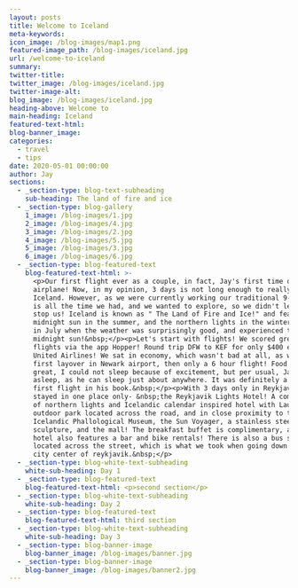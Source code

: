 ```yaml
---
layout: posts
title: Welcome to Iceland
meta-keywords:
icon_image: /blog-images/map1.png
featured-image_path: /blog-images/iceland.jpg
url: /welcome-to-iceland
summary:
twitter-title:
twitter_image: /blog-images/iceland.jpg
twitter-image-alt:
blog_image: /blog-images/iceland.jpg
heading-above: Welcome to
main-heading: Iceland
featured-text-html:
blog-banner_image:
categories:
  - travel
  - tips
date: 2020-05-01 00:00:00
author: Jay
sections:
  - _section-type: blog-text-subheading
    sub-heading: The land of fire and ice
  - _section-type: blog-gallery
    1_image: /blog-images/1.jpg
    2_image: /blog-images/4.jpg
    3_image: /blog-images/2.jpg
    4_image: /blog-images/5.jpg
    5_image: /blog-images/3.jpg
    6_image: /blog-images/6.jpg
  - _section-type: blog-featured-text
    blog-featured-text-html: >-
      <p>Our first flight ever as a couple, in fact, Jay's first time on an
      airplane! Now, in my opinion, 3 days is not long enough to really enjoy
      Iceland. However, as we were currently working our traditional 9-5s, this
      is all the time we had, and we wanted to explore, so we didn't let timing
      stop us! Iceland is known as " The Land of Fire and Ice!" and features
      midnight sun in the summer, and the northern lights in the winter. We went
      in July when the weather was surprisingly good, and experienced the
      midnight sun!&nbsp;</p><p>Let's start with flights! We scored great
      flights via the app Hopper! Round trip DFW to KEF for only $400 each on
      United Airlines! We sat in economy, which wasn't bad at all, as we had our
      first layover in Newark airport, then only a 6 hour flight! Food was
      great, I could not sleep because of excitement, but per usual, Jay fell
      asleep, as he can sleep just about anywhere. It was definitely a great
      first flight in his book.&nbsp;</p><p>With 3 days only in Reykjavik, we
      stayed in one place only- &nbsp;the Reykjavik Lights Hotel! A combination
      of northern lights and Icelandic calendar inspired hotel with Laugardalur
      outdoor park located across the road, and in close proximity to the
      Icelandic Phallological Museum, the Sun Voyager, a stainless steel boat
      sculpture, and the mall! The breakfast buffet is complimentary, and the
      hotel also features a bar and bike rentals! There is also a bus stop
      located across the street, which is what we took when going down to the
      city center of reykjavik.&nbsp;</p>
  - _section-type: blog-white-text-subheading
    white-sub-heading: Day 1
  - _section-type: blog-featured-text
    blog-featured-text-html: <p>second section</p>
  - _section-type: blog-white-text-subheading
    white-sub-heading: Day 2
  - _section-type: blog-featured-text
    blog-featured-text-html: third section
  - _section-type: blog-white-text-subheading
    white-sub-heading: Day 3
  - _section-type: blog-banner-image
    blog-banner_image: /blog-images/banner.jpg
  - _section-type: blog-banner-image
    blog-banner_image: /blog-images/banner2.jpg
---
```


